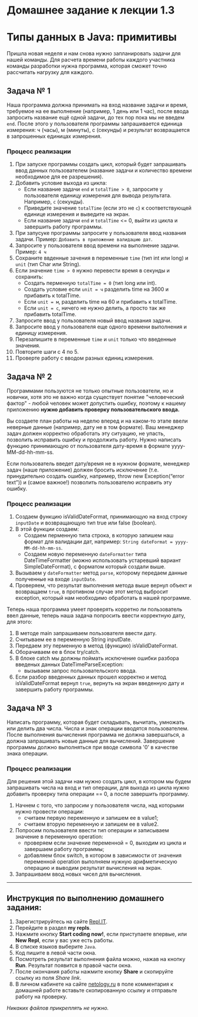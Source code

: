 # Домашнее задание к лекции 1.3	
# Типы данных в Java: примитивы

Пришла новая неделя и нам снова нужно запланировать задачи для нашей команды.
Для расчета времени работы каждого участника команды разработки нужна программа, которая сможет точно рассчитать нагрузку для каждого.

## Задача № 1

Наша программа должна принимать на вход название задачи и время, требуемое на ее выполнение (например, 1 день или 1 час), после ввода запросить название ещё одной задачи, до тех пор пока мы не введем `end`. 
После этого у пользователя программы запрашивается единица измерения: ч (часы), м (минуты), с (секунды) и результат возвращается в запрошенных единицах измерения.

### Процесс реализации

1. При запуске программы создать цикл, который будет запрашивать ввод данных пользователем (название задачи и количество времени необходимое для ее разрешения).
2. Добавить условие выхода из цикла:
   - Если название задачи `end`  и `totalTime > 0`, запросите у пользователя единицу измерения для вывода результата. Например, `с` (секунды).
   - Приведите значение `totalTime` (если это не `с`) к соответствующей единице измерения и выведите на экран.
   - Если название задачи `end` и `totalTime` <= 0, выйти из цикла и завершить работу программы.
3. При запусуке программы запросите у пользователя ввод названия задачи. Пример: `Добавить в приложение валидацию дат`.
4. Запросите у пользователя ввод времени на выполнение задачи. Пример: `4 ч`
5. Сохраните ввденные зачения в переменные `time` (тип int или long) и `unit` (тип Char или String).
6. Если значение `time > 0` нужно перевести время в секунды и сохранить:
   - Создать перменную `totalTime = 0` (тип long или int).
   - Создать условие если `unit = ч` разделить time на 3600 и прибавить к totalTime.
   - Если `unit = м`, разделить time на 60 и прибавить к totalTime.
   - Если `unit = с`, ничего не нужно делить, а просто так же прибавить totalTime.
7. Запросите ввод у пользователя новый ввод названия задачи.
8. Запросите ввод у пользователя еще одного времени выполнения и единицу измерения.
9. Перезапишите в переменные `time` и `unit` только что введенные значения.
10. Повторите шаги с 4 по 5.
11. Проверте работу с вводом разных единиц измерения.  

## Задача № 2

Программами пользуются не только опытные пользователи, но и новички, хотя это не важно когда существует понятие "человеческий фактор" - любой человек может допустить ошибку, поэтому к нашему приложению **нужно добавить проверку пользовательского ввода.** 

Вы создаете план работы на неделю вперед и на каком-то этапе ввели неверные данные (например, дату не в том формате). Ваш менеджер задач должен корректно обработать эту ситуацию, не упасть, позволить исправить ошибку и продолжить работу.
Нужно написать функцию принимающую от пользователя дату-время в формате yyyy-MM-dd-hh-mm-ss. 

Если пользователь введет дату/время не в нужном формате, менеджер задач (наше приложение) должен бросить исключение (т.е. принудительно создать ошибку, например, throw new Exception(“error text”)) и (самое важное!) позволить пользователю исправить эту ошибку.

### Процесс реализации

1. Создаем функцию isValidDateFormat, принимающую на вход строку `inputDate` и возвращающую тип true или false (boolean).
2. В этой функции создаем: 
   - Создаем перменную типа строка, в которую запишем наш формат для валидации дат, например: `String dateFormat = yyyy-MM-dd-hh-mm-ss`.
   - Создаем новую переменную `dateFormatter` типа DateTimeFormatter (можно использовать устаревший вариант SimpleDateFormat), с форматом который создали выше.
3. Вызываем у `dateFormatter` метод `parse`, которому передаем данные полученные на входе `inputDate`.
4. Проверяем, что результат выполнения метода выше вернул объект и возвращаем `true`, в противном случае этот метод выбросит exception, который нам необходимо обработать в нашей программе.

Теперь наша программа умеет проверять корретно ли пользователь ввел данные, теперь наша задача попросить ввести корректную дату, для этого:

1. В методе main запрашиваем пользователя ввести дату.
2. Считываем ее в переменную String inputDate.
3. Передаем эту перменную в метод (функцию) isValidDateFormat.
4. Оборачиваем ее в блок try/catch.
5. В блоке catch мы должны поймать иcключение ошибки разбора введеных данных DateTimeParseException:
   - вызываем запрос пользовательского ввода.
6. Если разбор введенных данных прошел корректно и метод isValidDateFormat вернул `true`, вернуть на экран введенную дату и завершить работу программы.       


## Задача № 3

Написать программу, которая будет складывать, вычитать, умножать или делить два числа. Числа и знак операции вводятся пользователем. После выполнения вычисления программа не должна завершаться, а должна запрашивать новые данные для вычислений. Завершение программы должно выполняться при вводе символа '0' в качестве знака операции.

### Процесс реализации

Для решения этой задачи нам нужно создать цикл, в котором мы будем запрашивать числа на вход и тип операции, для выхода из цикла нужно добавить проверку типа операции == 0, а после завершить программу.
1. Начнем с того, что запросим у пользователя числа, над которыми нужно провести операции:
   - считаем первую переменную и запишем ее в value1;
   - считаем вторую переменную и запишем ее в value2.
2. Попросим пользователя ввести тип операции и записываем значение в переменную operation:
   - проверяем если значение переменной = 0, выходим из цикла и завершаем работу программы;
   - добавляем блок switch, в котором в зависимости от значения переменной operation выполняем нужную арифметическую операцию и выводим результат вычисления на экран.
3. Запрашиваем ввод новых чисел для вычисления.    

---

## Инструкция по выполнению домашнего задания:

1. Зарегистрируйтесь на сайте [Repl.IT](https://repl.it/).
2. Перейдите в раздел **my repls**.
3. Нажмите кнопку **Start coding now!**, если приступаете впервые, или **New Repl**, если у вас уже есть работы.
4. В списке языков выберите `Java`.
5. Код пишите в левой части окна.
6. Посмотреть результат выполнения файла можно, нажав на кнопку **Run**. Результат появится в правой части окна.
7. После окончания работы нажмите кнопку **Share** и скопируйте ссылку из поля _Share link_.
8. В личном кабинете на сайте [netology.ru](http://netology.ru/) в поле комментария к домашней работе вставьте скопированную ссылку и отправьте работу на проверку.

_Никаких файлов прикреплять не нужно._
